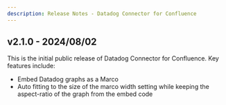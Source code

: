 ```yaml
---
description: Release Notes - Datadog Connector for Confluence
---
```


## v2.1.0 - 2024/08/02

This is the initial public release of Datadog Connector for Confluence. Key features include:

- Embed Datadog graphs as a Marco
- Auto fitting to the size of the marco width setting while keeping the aspect-ratio of the graph from the embed code
